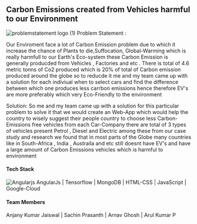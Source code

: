 ## Carbon Emissions created from Vehicles harmful to our Environment
![problemstatement logo (1)](https://github.com/AnjanyKumarJaiswal/Sustainable-transport-Solution-Challenge-2k24-/assets/136046942/25a2d502-39c8-4b4f-9edb-643fa5ecfc4a)
  Problem Statement :

Our Enviroment face a lot of Carbon Emission problem due to which it increase the chance of Plants to die,Suffocation, Global-Warming which is really harmfull to our Earth's Eco-system these Carbon Emission is generally producded from Vehicles , Factories and etc . There is total of 4.6 metric tonns of Co2 produced which is 20% of total of Carbon emission produced around the globe so to reducde it me and my team came up with a solution for each indiviual when to select cars and find the difference between which one produces less carrbon emissions hence therefore EV's are more preferably which very Eco-Friendly to the environment 

Solution:
So me and my team came up with a solution for this particular problem to solve it that we would create an Web-App which would help the country to wisely suggest their people country to choose less Carbon-Emissions free vehicles from each Car-Company there are total of 3 types of vehicles present Petrol , Diesel and Electric among these from our case study and research we found that in most parts of the Globe many countries like in South-Africa , India , Austraila and etc still doesnt have EV's and have a large amount of Carbon Emissions vehicles which is harmful to environment 

#### Tech Stack 
![Angularjs](https://github.com/AnjanyKumarJaiswal/Sustainable-transport-Solution-Challenge-2k24-/assets/136046942/f8c8a54d-bf27-4346-aacb-ea0201bae3fb)
 AngularJs | Tensorflow | MongoDB | HTML-CSS | JavaScript | Google-Cloud

#### Team Members 
Anjany Kumar Jaiswal | Sachin Prasanth | Arnav Ghosh | Arul Kumar P 
